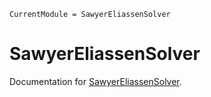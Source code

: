 ```@meta
CurrentModule = SawyerEliassenSolver
```

# SawyerEliassenSolver

Documentation for [SawyerEliassenSolver](https://github.com/Jamie-Hilditch/SawyerEliassenSolver).


